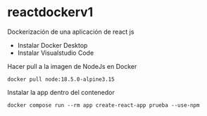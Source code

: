 # reactdockerv1
Dockerización de una aplicación de react js

* Instalar Docker Desktop
* Instalar Visualstudio Code

Hacer pull a la imagen de NodeJs en Docker

```
docker pull node:18.5.0-alpine3.15
```

Instalar la app dentro del contenedor

```
docker compose run --rm app create-react-app prueba --use-npm
```

